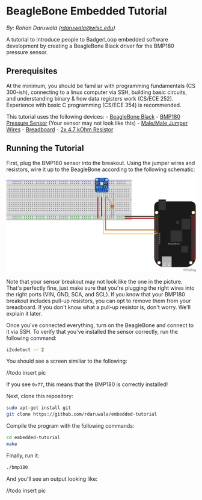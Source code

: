 # BeagleBone Embedded Tutorial
_By: Rohan Daruwala (rdaruwala@wisc.edu)_

A tutorial to introduce people to BadgerLoop embedded software development by creating a BeagleBone Black driver for the BMP180 pressure sensor.

## Prerequisites 

At the minimum, you should be familiar with programming fundamentals (CS 300-ish), connecting to a linux computer via SSH, building basic circuits, and understanding binary & how data registers work (CS/ECE 252). Experience with basic C programming (CS/ECE 354) is recommended.

This tutorial uses the following devices:
	- [BeagleBone Black](https://beagleboard.org/black)
	- [BMP180 Pressure Sensor](https://www.amazon.com/OctagonStar-Temperature-Barometric-Pressure-Altitude/dp/B01MAXHEK0) (Your sensor may not look like this)
	- [Male/Male Jumper Wires](https://www.adafruit.com/product/1956)
	- [Breadboard](https://www.adafruit.com/product/64)
	- [2x 4.7 kOhm Resistor](https://www.exploringarduino.com/parts/4-7kohm-resistor/)

## Running the Tutorial

First, plug the BMP180 sensor into the breakout. Using the jumper wires and resistors, wire it up to the BeagleBone according to the following schematic:

![BB_BMP180_Schematic](img/BMP180_Outline.png)

Note that your sensor breakout may not look like the one in the picture. That's perfectly fine, just make sure that you're plugging the right wires into the right ports (VIN, GND, SCA, and SCL). If you know that your BMP180 breakout includes pull-up resistors, you can opt to remove them from your breadboard. If you don't know what a pull-up resistor is, don't worry. We'll explain it later. 

Once you've connected everything, turn on the BeagleBone and connect to it via SSH. To verify that you've installed the sensor correctly, run the following command:

```bash
i2cdetect -r 2
```

You should see a screen similiar to the following:


//todo insert pic


If you see `0x77`, this means that the BMP180 is correctly installed!

Next, clone this repository:

```bash
sudo apt-get install git
git clone https://github.com/rdaruwala/embedded-tutorial
```

Compile the program with the following commands:

```bash
cd embedded-tutorial
make
```

Finally, run it:


```bash
./bmp180
```

And you'll see an output looking like:

//todo insert pic